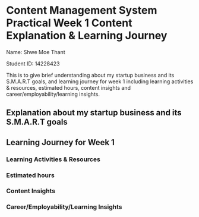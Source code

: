 # Content Management System Practical Week 1 Content Explanation & Learning Journey 

Name: Shwe Moe Thant


Student ID: 14228423

This is to give brief understanding about my startup business and its S.M.A.R.T goals, and learning journey for week 1 
including learning activities & resources, estimated hours, content insights and career/employability/learning insights.

## Explanation about my startup business and its S.M.A.R.T goals

## Learning Journey for Week 1

### Learning Activities & Resources

### Estimated hours

### Content Insights

### Career/Employability/Learning Insights
